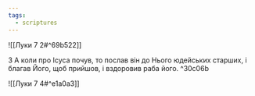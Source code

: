 ```yaml
---
tags:
  - scriptures
---
```


![[Луки 7 2#^69b522]]

3 А коли про Ісуса почув, то послав він до Нього юдейських старших, і благав Його, щоб прийшов, і вздоровив раба його. ^30c06b

![[Луки 7 4#^e1a0a3]]